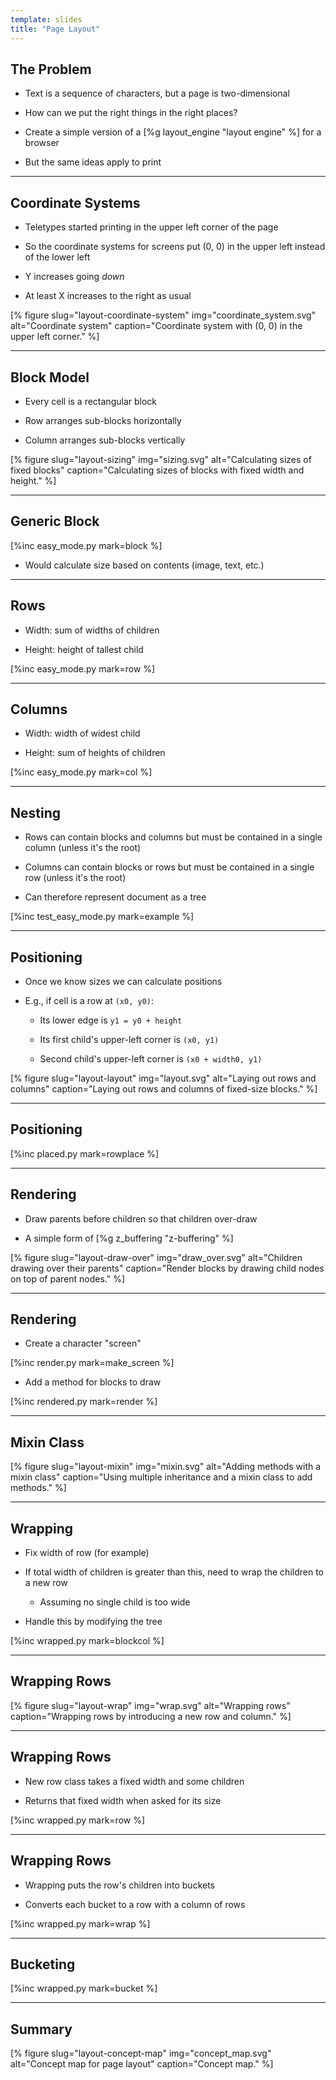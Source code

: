 ```yaml
---
template: slides
title: "Page Layout"
---
```


## The Problem

-   Text is a sequence of characters, but a page is two-dimensional

-   How can we put the right things in the right places?

-   Create a simple version of a [%g layout_engine "layout engine" %] for a browser

-   But the same ideas apply to print

---

## Coordinate Systems

-   Teletypes started printing in the upper left corner of the page

-   So the coordinate systems for screens put (0, 0) in the upper left
    instead of the lower left

-   Y increases going *down*

-   At least X increases to the right as usual

[% figure
   slug="layout-coordinate-system"
   img="coordinate_system.svg"
   alt="Coordinate system"
   caption="Coordinate system with (0, 0) in the upper left corner."
%]

---

## Block Model

-   Every cell is a rectangular block

-   Row arranges sub-blocks horizontally

-   Column arranges sub-blocks vertically

[% figure
   slug="layout-sizing"
   img="sizing.svg"
   alt="Calculating sizes of fixed blocks"
   caption="Calculating sizes of blocks with fixed width and height."
%]

---

## Generic Block

[%inc easy_mode.py mark=block %]

-   Would calculate size based on contents (image, text, etc.)

---

## Rows

-   Width: sum of widths of children

-   Height: height of tallest child

[%inc easy_mode.py mark=row %]

---

## Columns

-   Width: width of widest child

-   Height: sum of heights of children

[%inc easy_mode.py mark=col %]

---

## Nesting

-   Rows can contain blocks and columns
    but must be contained in a single column (unless it's the root)

-   Columns can contain blocks or rows
    but must be contained in a single row (unless it's the root)

-   Can therefore represent document as a tree

[%inc test_easy_mode.py mark=example %]

---

## Positioning

-   Once we know sizes we can calculate positions

-   E.g., if cell is a row at `(x0, y0)`:

    -   Its lower edge is `y1 = y0 + height`

    -   Its first child's upper-left corner is `(x0, y1)`

    -   Second child's upper-left corner is `(x0 + width0, y1)`

[% figure
   slug="layout-layout"
   img="layout.svg"
   alt="Laying out rows and columns"
   caption="Laying out rows and columns of fixed-size blocks."
%]

---

## Positioning

[%inc placed.py mark=rowplace %]

---

## Rendering

-   Draw parents before children so that children over-draw

-   A simple form of [%g z_buffering "z-buffering" %]

[% figure
   slug="layout-draw-over"
   img="draw_over.svg"
   alt="Children drawing over their parents"
   caption="Render blocks by drawing child nodes on top of parent nodes."
%]

---

## Rendering

-   Create a character "screen"

[%inc render.py mark=make_screen %]

-   Add a method for blocks to draw

[%inc rendered.py mark=render %]

---

## Mixin Class

[% figure
   slug="layout-mixin"
   img="mixin.svg"
   alt="Adding methods with a mixin class"
   caption="Using multiple inheritance and a mixin class to add methods."
%]

---

## Wrapping

-   Fix width of row (for example)

-   If total width of children is greater than this,
    need to wrap the children to a new row

    -   Assuming no single child is too wide

-   Handle this by modifying the tree

[%inc wrapped.py mark=blockcol %]

---

## Wrapping Rows

[% figure
   slug="layout-wrap"
   img="wrap.svg"
   alt="Wrapping rows"
   caption="Wrapping rows by introducing a new row and column."
%]

---

## Wrapping Rows

-   New row class takes a fixed width and some children

-   Returns that fixed width when asked for its size

[%inc wrapped.py mark=row %]

---

## Wrapping Rows

-   Wrapping puts the row's children into buckets

-   Converts each bucket to a row with a column of rows

[%inc wrapped.py mark=wrap %]

---

## Bucketing

[%inc wrapped.py mark=bucket %]

---

<!--# class="summary" -->

## Summary	       

[% figure
   slug="layout-concept-map"
   img="concept_map.svg"
   alt="Concept map for page layout"
   caption="Concept map."
%]
